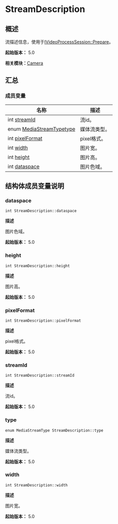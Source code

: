 # StreamDescription


## 概述

流描述信息，使用于[IVideoProcessSession::Prepare](interface_i_video_process_session.md#prepare)。

**起始版本：** 5.0

**相关模块：**[Camera](_camera_v13.md)


## 汇总


### 成员变量

| 名称 | 描述 | 
| -------- | -------- |
| int [streamId](#streamid) | 流id。  | 
| enum [MediaStreamType](_camera_v13.md#mediastreamtype)[type](#type) | 媒体流类型。  | 
| int [pixelFormat](#pixelformat) | pixel格式。  | 
| int [width](#width) | 图片宽。  | 
| int [height](#height) | 图片高。  | 
| int [dataspace](#dataspace) | 图片色域。  | 


## 结构体成员变量说明


### dataspace

```
int StreamDescription::dataspace
```
**描述**

图片色域。

**起始版本：** 5.0


### height

```
int StreamDescription::height
```
**描述**

图片高。

**起始版本：** 5.0


### pixelFormat

```
int StreamDescription::pixelFormat
```
**描述**

pixel格式。

**起始版本：** 5.0


### streamId

```
int StreamDescription::streamId
```
**描述**

流id。

**起始版本：** 5.0


### type

```
enum MediaStreamType StreamDescription::type
```
**描述**

媒体流类型。

**起始版本：** 5.0


### width

```
int StreamDescription::width
```
**描述**

图片宽。

**起始版本：** 5.0
